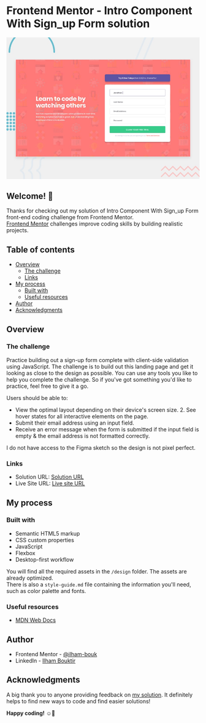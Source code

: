 # Frontend Mentor -  Intro Component With Sign_up Form solution
![Design preview for the Intro Component With Sign_up Form coding challenge](design/desktop-preview.jpg)

## Welcome! 👋

Thanks for checking out my solution of Intro Component With Sign_up Form front-end coding challenge from Frontend Mentor.<br>
[Frontend Mentor](https://www.frontendmentor.io) challenges improve coding skills by building realistic projects.

## Table of contents

- [Overview](#overview)
  - [The challenge](#the-challenge)
  - [Links](#links)
- [My process](#my-process)
  - [Built with](#built-with)
  - [Useful resources](#useful-resources)
- [Author](#author)
- [Acknowledgments](#acknowledgments)

## Overview

### The challenge

Practice building out a sign-up form complete with client-side validation using JavaScript. The challenge is to build out this landing page and get it looking as close to the design as possible. You can use any tools you like to help you complete the challenge. So if you've got something you'd like to practice, feel free to give it a go.

Users should be able to:
- View the optimal layout depending on their device's screen size. 2. See hover states for all interactive elements on the page.
- Submit their email address using an input field.
- Receive an error message when the form is submitted if the input field is empty & the email address is not formatted correctly.

I do not have access to the Figma sketch so the design is not pixel perfect.

### Links

- Solution URL: [Solution URL](https://www.frontendmentor.io/solutions/intro-component-with-sign-up-form--iggu-J4G_)
- Live Site URL: [Live site URL](https://ilham-bouk.github.io/intro-component-with-sign_up-form/)

## My process

### Built with
 
- Semantic HTML5 markup
- CSS custom properties
- JavaScript
- Flexbox
- Desktop-first workflow

You will find all the required assets in the `/design` folder. The assets are already optimized.<br>
There is also a `style-guide.md` file containing the information you'll need, such as color palette and fonts.

### Useful resources

- [MDN Web Docs](https://developer.mozilla.org/en-US/docs/Web/CSS/)

## Author

- Frontend Mentor - [@ilham-bouk](https://www.frontendmentor.io/profile/ilham-bouk)
- LinkedIn - [Ilham Bouktir](https://www.linkedin.com/in/ilham-bouktir-0b266b31b)

## Acknowledgments

A big thank you to anyone providing feedback on [my solution](https://www.frontendmentor.io/solutions/intro-component-with-sign-up-form--iggu-J4G_). It definitely helps to find new ways to code and find easier solutions!

**Happy coding!** ☺️🚀
